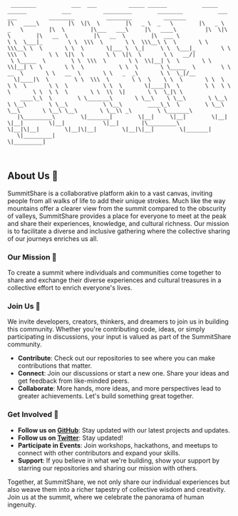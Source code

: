 ```
 ________           ___  ___          _____ ______           _____ ______           ___          _________        ________           ___  ___          ________          ________          _______          
|\   ____\         |\  \|\  \        |\   _ \  _   \        |\   _ \  _   \        |\  \        |\___   ___\     |\   ____\         |\  \|\  \        |\   __  \        |\   __  \        |\  ___ \         
\ \  \___|_        \ \  \\\  \       \ \  \\\__\ \  \       \ \  \\\__\ \  \       \ \  \       \|___ \  \_|     \ \  \___|_        \ \  \\\  \       \ \  \|\  \       \ \  \|\  \       \ \   __/|        
 \ \_____  \        \ \  \\\  \       \ \  \\|__| \  \       \ \  \\|__| \  \       \ \  \           \ \  \       \ \_____  \        \ \   __  \       \ \   __  \       \ \   _  _\       \ \  \_|/__      
  \|____|\  \        \ \  \\\  \       \ \  \    \ \  \       \ \  \    \ \  \       \ \  \           \ \  \       \|____|\  \        \ \  \ \  \       \ \  \ \  \       \ \  \\  \|       \ \  \_|\ \     
    ____\_\  \        \ \_______\       \ \__\    \ \__\       \ \__\    \ \__\       \ \__\           \ \__\        ____\_\  \        \ \__\ \__\       \ \__\ \__\       \ \__\\ _\        \ \_______\    
   |\_________\        \|_______|        \|__|     \|__|        \|__|     \|__|        \|__|            \|__|       |\_________\        \|__|\|__|        \|__|\|__|        \|__|\|__|        \|_______|    
   \|_________|                                                                                                     \|_________|                                                                            
                                                                                                                                                                                                            
                                                    
```
## About Us 🌟

SummitShare is a collaborative platform akin to a vast canvas, inviting people from all walks of life to add their unique strokes. Much like the way mountains offer a clearer view from the summit compared to the obscurity of valleys, SummitShare provides a place for everyone to meet at the peak and share their experiences, knowledge, and cultural richness. Our mission is to facilitate a diverse and inclusive gathering where the collective sharing of our journeys enriches us all.

### Our Mission 🚀

To create a summit where individuals and communities come together to share and exchange their diverse experiences and cultural treasures in a collective effort to enrich everyone's lives.

### Join Us 🤝

We invite developers, creators, thinkers, and dreamers to join us in building this community. Whether you're contributing code, ideas, or simply participating in discussions, your input is valued as part of the SummitShare community.

- **Contribute**: Check out our repositories to see where you can make contributions that matter.
- **Connect**: Join our discussions or start a new one. Share your ideas and get feedback from like-minded peers.
- **Collaborate**: More hands, more ideas, and more perspectives lead to greater achievements. Let's build something great together.

### Get Involved 📢

- **Follow us on [GitHub](https://github.com/SummitShare)**: Stay updated with our latest projects and updates.
- **Follow us on [Twitter](https://twitter.com/summitshare_zm)**: Stay updated!
- **Participate in Events**: Join workshops, hackathons, and meetups to connect with other contributors and expand your skills.
- **Support**: If you believe in what we're building, show your support by starring our repositories and sharing our mission with others.

Together, at SummitShare, we not only share our individual experiences but also weave them into a richer tapestry of collective wisdom and creativity. Join us at the summit, where we celebrate the panorama of human ingenuity.

```
